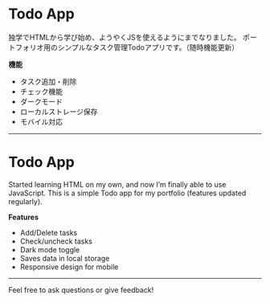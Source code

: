 # Todo App

独学でHTMLから学び始め、ようやくJSを使えるようにまでなりました。
ポートフォリオ用のシンプルなタスク管理Todoアプリです。（随時機能更新）

**機能**  
- タスク追加・削除  
- チェック機能  
- ダークモード  
- ローカルストレージ保存  
- モバイル対応  

---

# Todo App

Started learning HTML on my own, and now I’m finally able to use JavaScript.
This is a simple Todo app for my portfolio (features updated regularly).

**Features**  
- Add/Delete tasks  
- Check/uncheck tasks  
- Dark mode toggle  
- Saves data in local storage  
- Responsive design for mobile  

---

Feel free to ask questions or give feedback!
